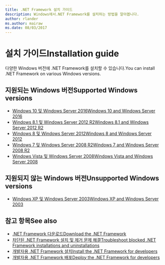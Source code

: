 ```yaml
---
title: .NET Framework 설치 가이드
description: Windows에서.NET Framework를 설치하는 방법을 알아봅니다.
author: rlander
ms.author: mairaw
ms.date: 08/03/2017
---
```

# <a name="installation-guide"></a><span data-ttu-id="cf758-103">설치 가이드</span><span class="sxs-lookup"><span data-stu-id="cf758-103">Installation guide</span></span>

<span data-ttu-id="cf758-104">다양한 Windows 버전에 .NET Framework를 설치할 수 있습니다.</span><span class="sxs-lookup"><span data-stu-id="cf758-104">You can install .NET Framework on various Windows versions.</span></span>

## <a name="supported-windows-versions"></a><span data-ttu-id="cf758-105">지원되는 Windows 버전</span><span class="sxs-lookup"><span data-stu-id="cf758-105">Supported Windows versions</span></span>

- [<span data-ttu-id="cf758-106">Windows 10 및 Windows Server 2016</span><span class="sxs-lookup"><span data-stu-id="cf758-106">Windows 10 and Windows Server 2016</span></span>](on-windows-10.md)
- [<span data-ttu-id="cf758-107">Windows 8.1 및 Windows Server 2012 R2</span><span class="sxs-lookup"><span data-stu-id="cf758-107">Windows 8.1 and Windows Server 2012 R2</span></span>](on-windows-8-1.md)
- [<span data-ttu-id="cf758-108">Windows 8 및 Windows Server 2012</span><span class="sxs-lookup"><span data-stu-id="cf758-108">Windows 8 and Windows Server 2012</span></span>](on-windows-8.md)
- [<span data-ttu-id="cf758-109">Windows 7 및 Windows Server 2008 R2</span><span class="sxs-lookup"><span data-stu-id="cf758-109">Windows 7 and Windows Server 2008 R2</span></span>](on-windows-7.md)
- [<span data-ttu-id="cf758-110">Windows Vista 및 Windows Server 2008</span><span class="sxs-lookup"><span data-stu-id="cf758-110">Windows Vista and Windows Server 2008</span></span>](on-windows-vista.md)

## <a name="unsupported-windows-versions"></a><span data-ttu-id="cf758-111">지원되지 않는 Windows 버전</span><span class="sxs-lookup"><span data-stu-id="cf758-111">Unsupported Windows versions</span></span>

- [<span data-ttu-id="cf758-112">Windows XP 및 Windows Server 2003</span><span class="sxs-lookup"><span data-stu-id="cf758-112">Windows XP and Windows Server 2003</span></span>](on-windows-xp.md)

## <a name="see-also"></a><span data-ttu-id="cf758-113">참고 항목</span><span class="sxs-lookup"><span data-stu-id="cf758-113">See also</span></span>

- [<span data-ttu-id="cf758-114">.NET Framework 다운로드</span><span class="sxs-lookup"><span data-stu-id="cf758-114">Download the .NET Framework</span></span>](https://www.microsoft.com/net/download/framework?utm_source=ms-docs&utm_medium=referral)
- [<span data-ttu-id="cf758-115">차단된 .NET Framework 설치 및 제거 문제 해결</span><span class="sxs-lookup"><span data-stu-id="cf758-115">Troubleshoot blocked .NET Framework installations and uninstallations</span></span>](troubleshoot-blocked-installations-and-uninstallations.md)
- [<span data-ttu-id="cf758-116">개발자용 .NET Framework 설치</span><span class="sxs-lookup"><span data-stu-id="cf758-116">Install the .NET Framework for developers</span></span>](guide-for-developers.md)
- [<span data-ttu-id="cf758-117">개발자용 .NET Framework 배포</span><span class="sxs-lookup"><span data-stu-id="cf758-117">Deploy the .NET Framework for developers</span></span>](../deployment/deployment-guide-for-developers.md)
